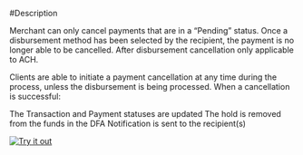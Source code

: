#Description

Merchant can only cancel payments that are in a “Pending” status. Once a disbursement method has been selected by the recipient, the payment is no longer able to be cancelled. After disbursement cancellation only applicable to ACH.

Clients are able to initiate a payment cancellation at any time during the process, unless the disbursement is being processed.   When a cancellation is successful:

The Transaction and Payment statuses are updated
The hold is removed from the funds in the DFA
Notification is sent to the recipient(s)


[![Try it out](../../../../assets/images/button.png)](../api/?type=patch&path=/ddp/v1/payments/{id}/cancel)